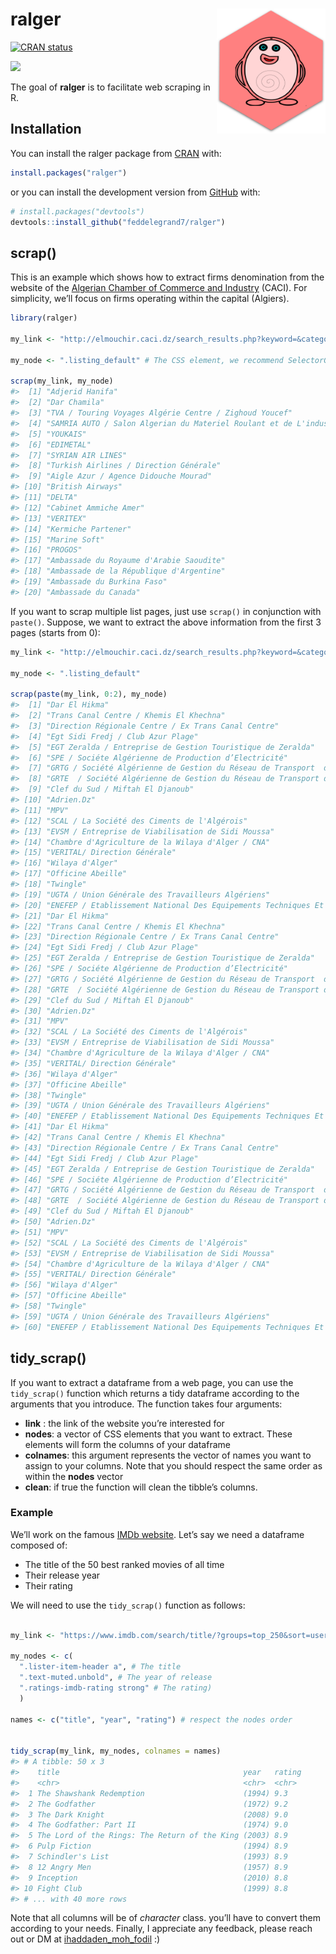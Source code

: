 
<!-- README.md is generated from README.Rmd. Please edit that file -->

# ralger <a><img src='man/figures/hex.png' align="right" height="200" /></a>

<!-- badges: start -->

[![CRAN
status](https://www.r-pkg.org/badges/version/ralger)](https://cran.r-project.org/package=ralger)

<!-- badges: end -->

[![](http://cranlogs.r-pkg.org/badges/grand-total/ralger?color=blue)](https://cran.r-project.org/package=ralger)

The goal of **ralger** is to facilitate web scraping in R.

## Installation

You can install the ralger package from
[CRAN](https://cran.r-project.org/) with:

``` r
install.packages("ralger")
```

or you can install the development version from
[GitHub](https://github.com/) with:

``` r
# install.packages("devtools")
devtools::install_github("feddelegrand7/ralger")
```

## scrap()

This is an example which shows how to extract firms denomination from
the website of the [Algerian Chamber of Commerce and
Industry](http://elmouchir.caci.dz) (CACI). For simplicity, we’ll focus
on firms operating within the capital (Algiers).

``` r
library(ralger)

my_link <- "http://elmouchir.caci.dz/search_results.php?keyword=&category=&location=Alger&submit=Trouver"

my_node <- ".listing_default" # The CSS element, we recommend SelectorGadget

scrap(my_link, my_node)
#>  [1] "Adjerid Hanifa"                                                               
#>  [2] "Dar Chamila"                                                                  
#>  [3] "TVA / Touring Voyages Algérie Centre / Zighoud Youcef"                        
#>  [4] "SAMRIA AUTO / Salon Algerian du Materiel Roulant et de L'industrie Automobile"
#>  [5] "YOUKAIS"                                                                      
#>  [6] "EDIMETAL"                                                                     
#>  [7] "SYRIAN AIR LINES"                                                             
#>  [8] "Turkish Airlines / Direction Générale"                                        
#>  [9] "Aigle Azur / Agence Didouche Mourad"                                          
#> [10] "British Airways"                                                              
#> [11] "DELTA"                                                                        
#> [12] "Cabinet Ammiche Amer"                                                         
#> [13] "VERITEX"                                                                      
#> [14] "Kermiche Partener"                                                            
#> [15] "Marine Soft"                                                                  
#> [16] "PROGOS"                                                                       
#> [17] "Ambassade du Royaume d'Arabie Saoudite"                                       
#> [18] "Ambassade de la République d'Argentine"                                       
#> [19] "Ambassade du Burkina Faso"                                                    
#> [20] "Ambassade du Canada"
```

If you want to scrap multiple list pages, just use `scrap()` in
conjunction with `paste()`. Suppose, we want to extract the above
information from the first 3 pages (starts from 0):

``` r
my_link <- "http://elmouchir.caci.dz/search_results.php?keyword=&category=&location=Alger&submit=Trouver&page=" 

my_node <- ".listing_default"

scrap(paste(my_link, 0:2), my_node)
#>  [1] "Dar El Hikma"                                                                                                                  
#>  [2] "Trans Canal Centre / Khemis El Khechna"                                                                                        
#>  [3] "Direction Régionale Centre / Ex Trans Canal Centre"                                                                            
#>  [4] "Egt Sidi Fredj / Club Azur Plage"                                                                                              
#>  [5] "EGT Zeralda / Entreprise de Gestion Touristique de Zeralda"                                                                    
#>  [6] "SPE / Sociéte Algérienne de Production d’Electricité"                                                                          
#>  [7] "GRTG / Société Algérienne de Gestion du Réseau de Transport  de Gaz"                                                           
#>  [8] "GRTE  / Société Algérienne de Gestion du Réseau de Transport de Electricité"                                                   
#>  [9] "Clef du Sud / Miftah El Djanoub"                                                                                               
#> [10] "Adrien.Dz"                                                                                                                     
#> [11] "MPV"                                                                                                                           
#> [12] "SCAL / La Société des Ciments de l'Algérois"                                                                                   
#> [13] "EVSM / Entreprise de Viabilisation de Sidi Moussa"                                                                             
#> [14] "Chambre d'Agriculture de la Wilaya d'Alger / CNA"                                                                              
#> [15] "VERITAL/ Direction Générale"                                                                                                   
#> [16] "Wilaya d'Alger"                                                                                                                
#> [17] "Officine Abeille"                                                                                                              
#> [18] "Twingle"                                                                                                                       
#> [19] "UGTA / Union Générale des Travailleurs Algériens"                                                                              
#> [20] "ENEFEP / Etablissement National Des Equipements Techniques Et Pédagogiques de la Formation et de L’enseignement Professionnels"
#> [21] "Dar El Hikma"                                                                                                                  
#> [22] "Trans Canal Centre / Khemis El Khechna"                                                                                        
#> [23] "Direction Régionale Centre / Ex Trans Canal Centre"                                                                            
#> [24] "Egt Sidi Fredj / Club Azur Plage"                                                                                              
#> [25] "EGT Zeralda / Entreprise de Gestion Touristique de Zeralda"                                                                    
#> [26] "SPE / Sociéte Algérienne de Production d’Electricité"                                                                          
#> [27] "GRTG / Société Algérienne de Gestion du Réseau de Transport  de Gaz"                                                           
#> [28] "GRTE  / Société Algérienne de Gestion du Réseau de Transport de Electricité"                                                   
#> [29] "Clef du Sud / Miftah El Djanoub"                                                                                               
#> [30] "Adrien.Dz"                                                                                                                     
#> [31] "MPV"                                                                                                                           
#> [32] "SCAL / La Société des Ciments de l'Algérois"                                                                                   
#> [33] "EVSM / Entreprise de Viabilisation de Sidi Moussa"                                                                             
#> [34] "Chambre d'Agriculture de la Wilaya d'Alger / CNA"                                                                              
#> [35] "VERITAL/ Direction Générale"                                                                                                   
#> [36] "Wilaya d'Alger"                                                                                                                
#> [37] "Officine Abeille"                                                                                                              
#> [38] "Twingle"                                                                                                                       
#> [39] "UGTA / Union Générale des Travailleurs Algériens"                                                                              
#> [40] "ENEFEP / Etablissement National Des Equipements Techniques Et Pédagogiques de la Formation et de L’enseignement Professionnels"
#> [41] "Dar El Hikma"                                                                                                                  
#> [42] "Trans Canal Centre / Khemis El Khechna"                                                                                        
#> [43] "Direction Régionale Centre / Ex Trans Canal Centre"                                                                            
#> [44] "Egt Sidi Fredj / Club Azur Plage"                                                                                              
#> [45] "EGT Zeralda / Entreprise de Gestion Touristique de Zeralda"                                                                    
#> [46] "SPE / Sociéte Algérienne de Production d’Electricité"                                                                          
#> [47] "GRTG / Société Algérienne de Gestion du Réseau de Transport  de Gaz"                                                           
#> [48] "GRTE  / Société Algérienne de Gestion du Réseau de Transport de Electricité"                                                   
#> [49] "Clef du Sud / Miftah El Djanoub"                                                                                               
#> [50] "Adrien.Dz"                                                                                                                     
#> [51] "MPV"                                                                                                                           
#> [52] "SCAL / La Société des Ciments de l'Algérois"                                                                                   
#> [53] "EVSM / Entreprise de Viabilisation de Sidi Moussa"                                                                             
#> [54] "Chambre d'Agriculture de la Wilaya d'Alger / CNA"                                                                              
#> [55] "VERITAL/ Direction Générale"                                                                                                   
#> [56] "Wilaya d'Alger"                                                                                                                
#> [57] "Officine Abeille"                                                                                                              
#> [58] "Twingle"                                                                                                                       
#> [59] "UGTA / Union Générale des Travailleurs Algériens"                                                                              
#> [60] "ENEFEP / Etablissement National Des Equipements Techniques Et Pédagogiques de la Formation et de L’enseignement Professionnels"
```

## tidy\_scrap()

If you want to extract a dataframe from a web page, you can use the
`tidy_scrap()` function which returns a tidy dataframe according to the
arguments that you introduce. The function takes four arguments:

  - **link** : the link of the website you’re interested for
  - **nodes**: a vector of CSS elements that you want to extract. These
    elements will form the columns of your dataframe
  - **colnames**: this argument represents the vector of names you want
    to assign to your columns. Note that you should respect the same
    order as within the **nodes** vector
  - **clean**: if true the function will clean the tibble’s columns.

### Example

We’ll work on the famous [IMDb website](https://www.imdb.com/). Let’s
say we need a dataframe composed of:

  - The title of the 50 best ranked movies of all time
  - Their release year
  - Their rating

We will need to use the `tidy_scrap()` function as follows:

``` r

my_link <- "https://www.imdb.com/search/title/?groups=top_250&sort=user_rating"

my_nodes <- c(
  ".lister-item-header a", # The title 
  ".text-muted.unbold", # The year of release 
  ".ratings-imdb-rating strong" # The rating)
  )

names <- c("title", "year", "rating") # respect the nodes order


tidy_scrap(my_link, my_nodes, colnames = names)
#> # A tibble: 50 x 3
#>    title                                         year   rating
#>    <chr>                                         <chr>  <chr> 
#>  1 The Shawshank Redemption                      (1994) 9.3   
#>  2 The Godfather                                 (1972) 9.2   
#>  3 The Dark Knight                               (2008) 9.0   
#>  4 The Godfather: Part II                        (1974) 9.0   
#>  5 The Lord of the Rings: The Return of the King (2003) 8.9   
#>  6 Pulp Fiction                                  (1994) 8.9   
#>  7 Schindler's List                              (1993) 8.9   
#>  8 12 Angry Men                                  (1957) 8.9   
#>  9 Inception                                     (2010) 8.8   
#> 10 Fight Club                                    (1999) 8.8   
#> # ... with 40 more rows
```

Note that all columns will be of *character* class. you’ll have to
convert them according to your needs. Finally, I appreciate any
feedback, please reach out or DM at
[ihaddaden\_moh\_fodil](https://twitter.com/moh_fodil) :)
